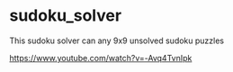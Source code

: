 # sudoku_solver
This sudoku solver can any 9x9 unsolved sudoku puzzles

https://www.youtube.com/watch?v=-Avq4TvnIpk
